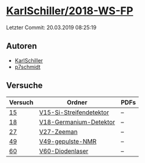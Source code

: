 # [KarlSchiller/2018-WS-FP](https://github.com/KarlSchiller/2018-WS-FP)

Letzter Commit: 20.03.2019 08:25:19

## Autoren
- [KarlSchiller](https://github.com/KarlSchiller)
- [p7schmidt](https://github.com/p7schmidt)

## Versuche

|       Versuch        |                                                 Ordner                                                  |PDFs|
|----------------------|---------------------------------------------------------------------------------------------------------|----|
|[15](../../versuch/15)|[V15-Si-Streifendetektor](https://github.com/KarlSchiller/2018-WS-FP/tree/master/V15-Si-Streifendetektor)|–   |
|[18](../../versuch/18)|[V18-Germanium-Detektor](https://github.com/KarlSchiller/2018-WS-FP/tree/master/V18-Germanium-Detektor)  |–   |
|[27](../../versuch/27)|[V27-Zeeman](https://github.com/KarlSchiller/2018-WS-FP/tree/master/V27-Zeeman)                          |–   |
|[49](../../versuch/49)|[V49-gepulste-NMR](https://github.com/KarlSchiller/2018-WS-FP/tree/master/V49-gepulste-NMR)              |–   |
|[60](../../versuch/60)|[V60-Diodenlaser](https://github.com/KarlSchiller/2018-WS-FP/tree/master/V60-Diodenlaser)                |–   |
